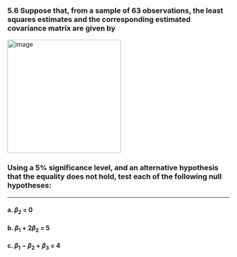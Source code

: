 ### 5.6 Suppose that, from a sample of 63 observations, the least squares estimates and the corresponding estimated covariance matrix are given by

<img width="257" alt="image" src="https://github.com/user-attachments/assets/4e39da9c-464d-4c61-8561-77c3b6f969ec" />

### Using a 5% significance level, and an alternative hypothesis that the equality does not hold, test each of the following null hypotheses:
---
#### a. $\beta_2$ = 0

#### b.  $\beta_1 + 2\beta_2$ = 5

#### c.  $\beta_1 - \beta_2 + \beta_3$ = 4 
